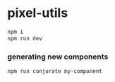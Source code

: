 # pixel-utils
```bash
npm i
npm run dev
```

### generating new components
```bash
npm run conjurate my-component
```
